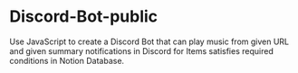 # Discord-Bot-public
Use JavaScript to create a Discord Bot that can play music from given URL and given summary notifications in Discord
for Items satisfies required conditions in Notion Database. 
